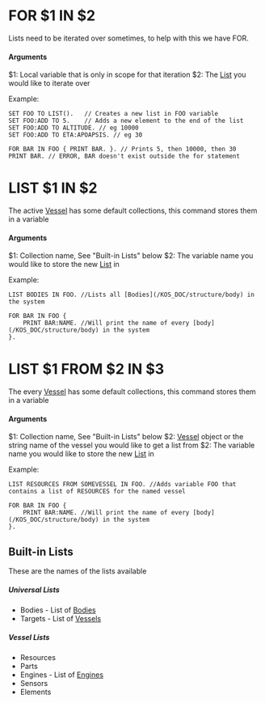 FOR $1 IN $2
======

Lists need to be iterated over sometimes, to help with this we have FOR.

#### Arguments
$1: Local variable that is only in scope for that iteration
$2: The [List](/KOS_DOC/structure/list) you would like to iterate over

Example:

    SET FOO TO LIST().   // Creates a new list in FOO variable
    SET FOO:ADD TO 5.    // Adds a new element to the end of the list
    SET FOO:ADD TO ALTITUDE. // eg 10000
    SET FOO:ADD TO ETA:APOAPSIS. // eg 30

    FOR BAR IN FOO { PRINT BAR. }. // Prints 5, then 10000, then 30
    PRINT BAR. // ERROR, BAR doesn't exist outside the for statement


LIST $1 IN $2
======

The active [Vessel](/KOS_DOC/structure/vessel) has some default collections, this command stores them in a variable

#### Arguments
$1: Collection name, See "Built-in Lists" below
$2: The variable name you would like to store the new [List](/KOS_DOC/structure/list) in

Example:

    LIST BODIES IN FOO. //Lists all [Bodies](/KOS_DOC/structure/body) in the system

    FOR BAR IN FOO {
        PRINT BAR:NAME. //Will print the name of every [body](/KOS_DOC/structure/body) in the system
    }.

LIST $1 FROM $2 IN $3
======

The every [Vessel](/KOS_DOC/structure/vessel) has some default collections, this command stores them in a variable

#### Arguments
$1: Collection name, See "Built-in Lists" below
$2: [Vessel](/KOS_DOC/structure/vessel) object or the string name of the vessel you would like to get a list from
$2: The variable name you would like to store the new [List](/KOS_DOC/structure/list) in

Example:

    LIST RESOURCES FROM SOMEVESSEL IN FOO. //Adds variable FOO that contains a list of RESOURCES for the named vessel

    FOR BAR IN FOO {
        PRINT BAR:NAME. //Will print the name of every [body](/KOS_DOC/structure/body) in the system
    }.

Built-in Lists
------

These are the names of the lists available

##### Universal Lists
* Bodies - List of [Bodies](/KOS_DOC/structure/body)
* Targets - List of [Vessels](/KOS_DOC/structure/vessel)

##### Vessel Lists
* Resources
* Parts
* Engines - List of [Engines](/KOS_DOC/structure/engines)
* Sensors
* Elements
